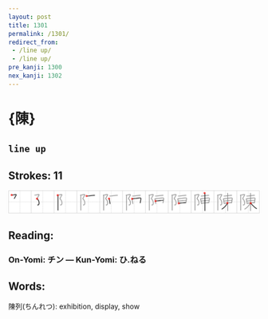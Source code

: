 ```yaml
---
layout: post
title: 1301
permalink: /1301/
redirect_from:
 - /line up/
 - /line up/
pre_kanji: 1300
nex_kanji: 1302
---
```


# {陳}

## `line up`

## Strokes: 11

<div class="stroke"><img src="../images/E999B3.png" /></div>

## Reading:

### On-Yomi: チン &mdash; Kun-Yomi: ひ.ねる

## Words:

陳列(ちんれつ): exhibition, display, show
